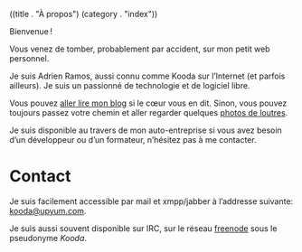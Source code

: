 ((title . "À propos")
 (category . "index"))

Bienvenue !

Vous venez de tomber, probablement par accident, sur mon petit web
personnel.

Je suis Adrien Ramos, aussi connu comme Kooda sur l’Internet (et
parfois ailleurs). Je suis un passionné de technologie et de logiciel
libre.

Vous pouvez [aller lire mon blog][blog] si le cœur vous en dit. Sinon,
vous pouvez toujours passez votre chemin et aller regarder quelques
[photos de loutres][dailyotter].

Je suis disponible au travers de mon auto-entreprise si vous avez
besoin d’un développeur ou d’un formateur, n’hésitez pas à me
contacter.


Contact
=======

Je suis facilement accessible par mail et xmpp/jabber à l’addresse
suivante: [kooda@upyum.com][mail].

Je suis aussi souvent disponible sur IRC, sur le réseau
[freenode][freenode] sous le pseudonyme _Kooda_.

[blog]:         posts.xhtml
[dailyotter]:   http://dailyotter.org/
[mail]:         mailto:kooda@upyum.com
[freenode]:     https://freenode.net/

